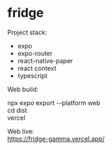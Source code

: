 # fridge

Project stack: 
- expo  
- expo-router  
- react-native-paper  
- react context  
- typescript  

Web build:

npx expo export --platform web  
cd dist  
vercel

Web live:  
https://fridge-gamma.vercel.app/
